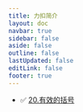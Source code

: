 ```yaml
---
title: 力扣简介
layout: doc
navbar: true
sidebar: false
aside: false
outline: false
lastUpdated: false
editLink: false
footer: true
---
```


- ✅ [20.有效的括号](/leetcode/20)